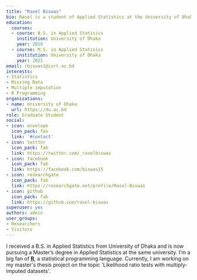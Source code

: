 ```yaml
---
title: "Rasel Biswas"
bio: Rasel is a student of Applied Statistics at the University of Dhaka.
education:
  courses:
  - course: B.S. in Applied Statisics
    institution: University of Dhaka
    year: 2019
  - course: M.S. in Applied Statisics
    institution: University of Dhaka
    year: 2021
email: rbiswas1@isrt.ac.bd
interests:
- Statistics
- Missing Data
- Multiple imputation
- R Programming
organizations:
- name: University of Dhaka
  url: https://du.ac.bd
role: Graduate Student
social:
- icon: envelope
  icon_pack: fas
  link: '#contact'
- icon: twitter
  icon_pack: fab
  link: https://twitter.com/_raselbiswas
- icon: facebook
  icon_pack: fab
  link: https://facebook.com/biswas15
- icon: researchgate
  icon_pack: fab
  link: https://researchgate.net/profile/Rasel-Biswas
- icon: github
  icon_pack: fab
  link: https://github.com/rasel-biswas
superuser: yes
authors: admin
user_groups:
- Researchers
- Visitors
---
```

I received a B.S. in Applied Statistics from University of Dhaka and is now pursuing a Master’s degree in Applied Statistics at the same university.
I’m a big fan of [**R**](https://www.r-project.org/), a statistical programming language.
Currently, I am working on my master's thesis project on the topic 'Likelihood ratio tests with multiply-imputed datasets'.
